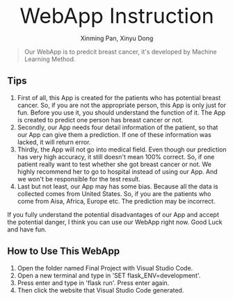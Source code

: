 
<p align="center">
      <font size=17> WebApp Instruction </font>
</p>

<p align="center">
    Xinming Pan, Xinyu Dong
</p>



> Our WebApp is to predcit breast cancer, it's developed by Machine Learning Method.


## Tips
1. First of all, this App is created for the patients who has potential breast cancer. So, if you are not the appropriate person, this App is only just for fun. Before you use it, you should understand the function of it. The App is created to predict one person has breast cancer or not.
2. Secondly, our App needs four detail information of the patient, so that our App can give them a prediction. If one of these information was lacked, it will return error.
3. Thirdly, the App will not go into medical field. Even though our prediction has very high accuracy, it still doesn't mean 100% correct. So, if one patient really want to test whether she got breast cancer or not. We highly recommend her to go to hospital instead of using our App. And we won't be responsible for the test result.
4. Last but not least, our App may has some bias. Because all the data is collected comes from United States. So, if you are the patients who come from Aisa, Africa, Europe etc. The prediction may be incorrect. 

If you fully understand the potential disadvantages of our App and accept the potential danger, I think you can use our WebApp right now. Good Luck and have fun.


## How to Use This WebApp
1. Open the folder named Final Project with Visual Studio Code.
2. Open a new terminal and type in 'SET flask_ENV=development'.
3. Press enter and type in 'flask run'. Press enter again.
4. Then click the website that Visual Studio Code generated.
